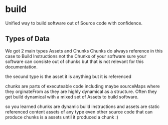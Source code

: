 # build
Unified way to build software out of Source code with confidence.

## Types of Data
We got 2 main types Assets and Chunks Chunks do always reference in this case to Build Instructions not the Chunks of your software
sure your software can consiste out of chunks but that is not relevant for this documentation.

the secund type is the asset it is anything but it is referenced 

chunks are parts of executeable code including maybe sourceMaps where they orginateFrom as they are highly dynamical as a structure.
Often they get build dynamical with a mixed set of Assets to build software. 

so you learned chunks are dynamic build instructions and assets are static referenced content assets of any type even other source code that can produce chunks is a assets until it produced a chunk :)

